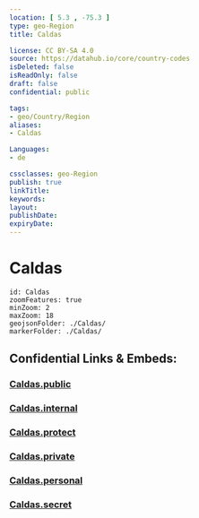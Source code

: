 ```yaml
---
location: [ 5.3 , -75.3 ] 
type: geo-Region
title: Caldas

license: CC BY-SA 4.0
source: https://datahub.io/core/country-codes
isDeleted: false
isReadOnly: false
draft: false
confidential: public

tags:
- geo/Country/Region
aliases:
- Caldas

Languages:
- de

cssclasses: geo-Region
publish: true
linkTitle: 
keywords: 
layout: 
publishDate: 
expiryDate: 
---
```


# Caldas

```leaflet
id: Caldas
zoomFeatures: true 
minZoom: 2 
maxZoom: 18
geojsonFolder: ./Caldas/
markerFolder: ./Caldas/
```


## Confidential Links & Embeds: 

### [Caldas.public](/_public/\Earth\Continent\America~South\Colombia\departments~ColombiaCaldas.public.md) 

### [Caldas.internal](/_internal/\Earth\Continent\America~South\Colombia\departments~ColombiaCaldas.internal.md) 

### [Caldas.protect](/_protect/\Earth\Continent\America~South\Colombia\departments~ColombiaCaldas.protect.md) 

### [Caldas.private](/_private/\Earth\Continent\America~South\Colombia\departments~ColombiaCaldas.private.md) 

### [Caldas.personal](/_personal/\Earth\Continent\America~South\Colombia\departments~ColombiaCaldas.personal.md) 

### [Caldas.secret](/_secret/\Earth\Continent\America~South\Colombia\departments~ColombiaCaldas.secret.md)

